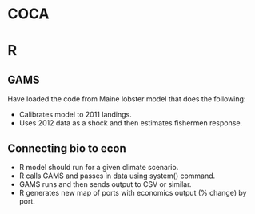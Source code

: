 # COCA

# R

## GAMS
Have loaded the code from Maine lobster model that does the following:
+ Calibrates model to 2011 landings.
+ Uses 2012 data as a shock and then estimates fishermen response.

## Connecting bio to econ

+ R model should run for a given climate scenario.
+ R calls GAMS and passes in data using system() command.
+ GAMS runs and then sends output to CSV or similar.
+ R generates new map of ports with economics output (% change) by port.



